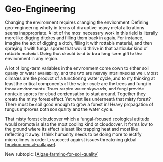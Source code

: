 # Geo-Engineering

Changing the environment requires changing the environment.  Defining geo-engineering wholly in terms of disruptive heavy metal alterations seems inappropriate.  A lot of the most necessary work in this field is literally more like digging ditches and filling them back in again.  For instance, imagine the act of digging a ditch, filling it with rottable material, and then spraying it with fungal spores that would thrive in that particular kind of rottable material.  Doing that should tend to be a long-term gift to the environment in any region.

A lot of long-term variables in the environment come down to either soil quality or water availability, and the two are heavily interlinked as well.  Moist climates are the product of a functioning water cycle, and to my thinking at least the critical components of the water cycle are the trees and fungi in those environments.  Trees respire water skywards, and fungi provide nontoxic spores for cloud condensation to start around.  Together they create the misty forest effect.  Yet what lies underneath that misty forest?  There must be soil good enough to grow a forest in!  Heavy propagation of fungus improves both soil quality and the water cycle.

That misty forest cloudcover which a fungal-focused ecological attitude would promote is also the most cooling kind of cloudcover.  It forms low to the ground where its effect is least like trapping heat and most like reflecting it away.  I think humanity needs to be doing more to rectify microclimes in order to succeed against issues threatening global [[environmental-collapse]].

New subtopic:
[[Algae-farming-for-soil-quality]]

[//begin]: # "Autogenerated link references for markdown compatibility"
[environmental-collapse]: environmental-collapse "Environmental Collapse"
[Algae-farming-for-soil-quality]: algae-farming-for-soil-quality "Algae Farming for Soil Quality"
[//end]: # "Autogenerated link references"